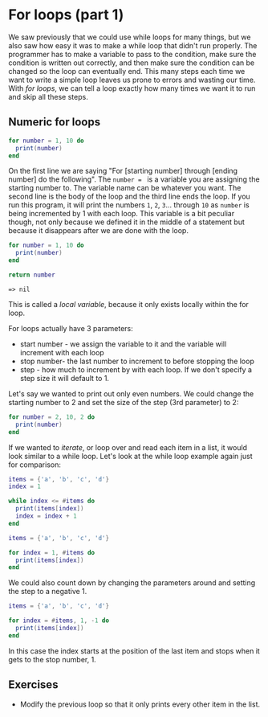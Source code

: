 # For loops (part 1)

We saw previously that we could use while loops for many things, but we also saw how easy it was to make a while loop that didn't run properly.
The programmer has to make a variable to pass to the condition, make sure the condition is written out correctly, and then make sure the condition can be changed so the loop can eventually end.
This many steps each time we want to write a simple loop leaves us prone to errors and wasting our time.
With *for loops*, we can tell a loop exactly how many times we want it to run and skip all these steps.

## Numeric for loops

```lua
for number = 1, 10 do
  print(number)
end
```

On the first line we are saying "For [starting number] through [ending number] do the following".
The `number = ` is a variable you are assigning the starting number to.
The variable name can be whatever you want.
The second line is the body of the loop and the third line ends the loop.
If you run this program, it will print the numbers `1`, `2`, `3`... through `10` as `number` is being incremented by 1 with each loop.
This variable is a bit peculiar though, not only because we defined it in the middle of a statement but because it disappears after we are done with the loop.

```lua
for number = 1, 10 do
  print(number)
end

return number
```
```
=> nil
```

This is called a *local variable*, because it only exists locally within the for loop.


For loops actually have 3 parameters:
- start number - we assign the variable to it and the variable will increment with each loop
- stop number- the last number to increment to before stopping the loop
- step - how much to increment by with each loop. If we don't specify a step size it will default to 1.

Let's say we wanted to print out only even numbers.
We could change the starting number to 2 and set the size of the step (3rd parameter) to 2:

```lua
for number = 2, 10, 2 do
  print(number)
end
```

If we wanted to *iterate*, or loop over and read each item in a list, it would look similar to a while loop.
Let's look at the while loop example again just for comparison:

```lua
items = {'a', 'b', 'c', 'd'}
index = 1

while index <= #items do
  print(items[index])
  index = index + 1
end
```

```lua
items = {'a', 'b', 'c', 'd'}

for index = 1, #items do
  print(items[index])
end
```

We could also count down by changing the parameters around and setting the step to a negative 1.

```lua
items = {'a', 'b', 'c', 'd'}

for index = #items, 1, -1 do
  print(items[index])
end
```

In this case the index starts at the position of the last item and stops when it gets to the stop number, 1.

## Exercises

- Modify the previous loop so that it only prints every other item in the list.
